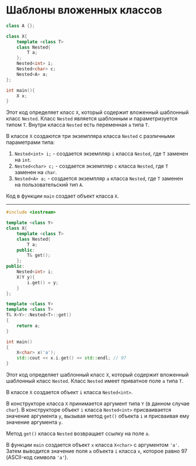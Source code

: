 # Шаблоны вложенных классов

```cpp
class A {};

class X{
    template <class T>
    class Nested{
        T a;
    };
    Nested<int> i;
    Nested<char> c;
    Nested<A> a;
};

int main(){
    X x;
}
```
Этот код определяет класс `X`, который содержит вложенный шаблонный класс `Nested`. Класс `Nested` является шаблонным и параметризуется типом `T`. Внутри класса `Nested` есть переменная `a` типа `T`.

В классе `X` создаются три экземпляра класса `Nested` с различными параметрами типа:
1. `Nested<int> i;` - создается экземпляр `i` класса `Nested`, где `T` заменен на `int`.
2. `Nested<char> c;` - создается экземпляр `c` класса `Nested`, где `T` заменен на `char`.
3. `Nested<A> a;` - создается экземпляр `a` класса `Nested`, где `T` заменен на пользовательский тип `A`.

Код в функции `main` создает объект класса `X`.

---

```cpp
#include <iostream>

template <class Y>
class X{
    template <class T>
    class Nested{
        T a;
    public:
        T& get();
    };
public:
    Nested<int> i;
    X(Y y){
        i.get() = y;
    }
};

template <class Y>
template <class T>
T& X<Y>::Nested<T>::get()
{
    return a;
}

int main()
{
    X<char> x('a');
    std::cout << x.i.get() << std::endl; // 97
}
```

Этот код определяет шаблонный класс `X`, который содержит вложенный шаблонный класс `Nested`. Класс `Nested` имеет приватное поле `a` типа `T`.

В классе `X` создается объект `i` класса `Nested<int>`.

В конструкторе класса `X` принимается аргумент типа `Y` (в данном случае `char`). В конструкторе объект `i` класса `Nested<int>` присваивается значение аргумента `y`, вызывая метод `get()` объекта `i` и присваивая ему значение аргумента `y`.

Метод `get()` класса `Nested` возвращает ссылку на поле `a`.

В функции `main` создается объект `x` класса `X<char>` с аргументом `'a'`. Затем выводится значение поля `a` объекта `i` класса `x`, которое равно 97 (ASCII-код символа `'a'`).
